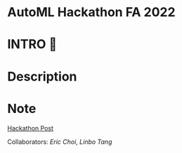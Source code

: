 # AutoML Hackathon FA 2022

# INTRO 🙌

# Description

# Note
[Hackathon Post](https://www.cs.cmu.edu/~automl-decathlon-22/)

Collaborators: *Eric Choi*, *Linbo Tang*
